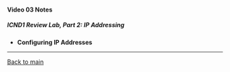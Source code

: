 #### Video 03 Notes

##### ICND1 Review Lab, Part 2: IP Addressing
- **Configuring IP Addresses**



---

[Back to main](https://github.com/rot0xd/CBTNuggets/blob/master/CCNA/ICND-2/README.md)

